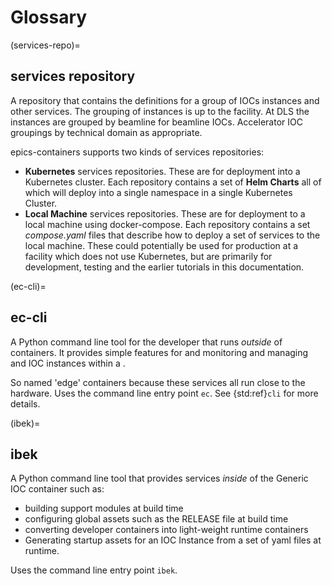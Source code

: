 
# Glossary

(services-repo)=
## services repository

A repository that contains the definitions for a group of IOCs instances and other services. The grouping of instances is up to the facility. At DLS the instances are grouped by beamline for beamline IOCs. Accelerator IOC groupings by technical domain as appropriate.

epics-containers supports two kinds of services repositories:

- **Kubernetes** services repositories. These are for deployment into a Kubernetes cluster. Each repository contains a set of **Helm Charts** all of which will deploy into a single namespace in a single Kubernetes Cluster.
- **Local Machine** services repositories. These are for deployment to a local machine using docker-compose. Each repository contains a set *compose.yaml* files that describe how to deploy a set of services to the local machine. These could potentially be used for production at a facility which does not use Kubernetes, but are primarily for development, testing and the earlier tutorials in this documentation.

(ec-cli)=
## ec-cli

A Python command line tool for the developer that runs *outside* of containers. It provides simple features for and monitoring and managing and IOC instances within a [](services-repo).

So named 'edge' containers because these services all run close to the hardware. Uses the command line entry point `ec`. See {std:ref}`cli` for more details.

(ibek)=
## ibek
A Python command line tool that provides services *inside* of the Generic IOC container such as:

- building support modules at build time
- configuring global assets such as the RELEASE file at build time
- converting developer containers into light-weight runtime containers
- Generating startup assets for an IOC Instance from a set of yaml files at runtime.

Uses the command line entry point `ibek`.
